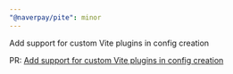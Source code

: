 ```yaml
---
"@naverpay/pite": minor
---
```


Add support for custom Vite plugins in config creation

PR: [Add support for custom Vite plugins in config creation](https://github.com/NaverPayDev/pite/pull/82)
